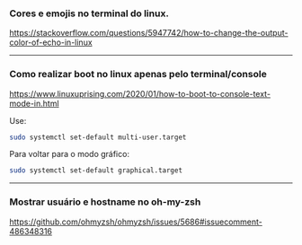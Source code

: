 ### Cores e emojis no terminal do linux.
https://stackoverflow.com/questions/5947742/how-to-change-the-output-color-of-echo-in-linux

----
### Como realizar boot no linux apenas pelo terminal/console
https://www.linuxuprising.com/2020/01/how-to-boot-to-console-text-mode-in.html

Use:
```bash
sudo systemctl set-default multi-user.target
```
Para voltar para o modo gráfico:
```bash
sudo systemctl set-default graphical.target
```
----


### Mostrar usuário e hostname no oh-my-zsh
https://github.com/ohmyzsh/ohmyzsh/issues/5686#issuecomment-486348316
